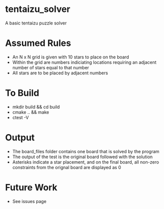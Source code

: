 # tentaizu_solver
A basic tentaizu puzzle solver

# Assumed Rules
* An N x N grid is given with 10 stars to place on the board
* Within the grid are numbers indiciating locations requiring an adjacent number of stars equal to that number
* All stars are to be placed by adjacent numbers

# To Build
* mkdir build && cd build
* cmake .. && make
* ctest -V

# Output
* The board_files folder contains one board that is solved by the program
* The output of the test is the original board followed with the solution
* Asterisks indicate a star placement, and on the final board, all non-zero constraints from the orignal board are displayed as 0

# Future Work
* See issues page
